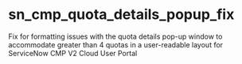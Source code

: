 # sn_cmp_quota_details_popup_fix
Fix for formatting issues with the quota details pop-up window to accommodate greater than 4 quotas in a user-readable layout for ServiceNow CMP V2 Cloud User Portal
